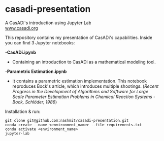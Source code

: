 # casadi-presentation
A CasADi's introduction using Jupyter Lab \
www.casadi.org


This repository contains my presentation of CasADi's capabilities. Inside you can find 3 Jupyter notebooks:

-**CasADi.ipynb**  
  - Containing an introduction to CasADi as a mathematical modeling tool.
    
-**Parametric Estimation.ipynb**
  - It contains a parametric estimation implementation. This notebook reproduces Bock's article, which introduces multiple shootings. (*Recent Progress in the Development of Algorithms and Software for Large Scale Parameter Estimation Problems in Chemical Reaction Systems - Bock, Schlöder, 1986*)


Installation & run:
```
git clone git@github.com:nashmit/casadi-presentation.git
conda create --name <environment_name> --file requirements.txt
conda activate <environment_name>
jupyter-lab
```

